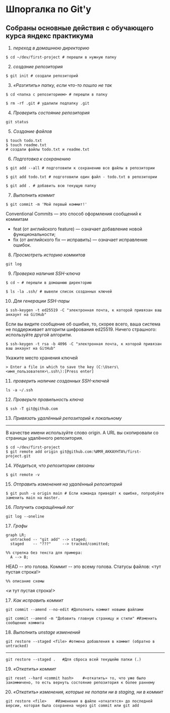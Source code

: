 ﻿# Шпоргалка по Git'у

## Собраны основные действия с обучающего курса яндекс практикума

1. *переход в домашнюю директорию*

```
$ cd ~/dev/first-project # перешли в нужную папку
```

2. *создание репозитория*

```
$ git init # создали репозиторий
```

3. *«Разгитить» папку, если что-то пошло не так*

```
$ cd <папка с репозиторием> # перешли в папку

$ rm -rf .git # удалили подпапку .git
```

4. *Проверить состояние репозитория*

```
git status
```

5. *Создание файлов*

```
$ touch todo.txt
$ touch readme.txt
# создали файлы todo.txt и readme.txt
```

6. *Подготовка к сохранению*

```
$ git add --all # подготовили к сохранению все файлы в репозитории
```

```
$ git add todo.txt # подготовили один файл - todo.txt в репозитории
```

```
$ git add . # добавить всю текущую папку
```

7. *Выполнить коммит*

```
$ git commit -m 'Мой первый коммит!'
```

Conventional Commits — это способ оформления сообщений к коммитам
* feat (от английского feature) — означает добавление новой функциональности;
* fix (от английского fix — исправить) — означает исправление ошибок.

8. *Просмотреть историю коммитов*

```
git log
```

9. *Проверка наличия SSH-ключа*

```
$ cd ~ # перешли в домашнюю директорию

$ ls -la .ssh/ # вывели список созданных ключей
```

10. *Для генерации SSH-пары*

```
$ ssh-keygen -t ed25519 -C "электронная почта, к которой привязан ваш аккаунт на GitHub"
```

Если вы видите сообщение об ошибке, то, скорее всего, ваша система не поддерживает алгоритм шифрования ed25519. Ничего страшного: используйте другой алгоритм.

```
$ ssh-keygen -t rsa -b 4096 -C "электронная почта, к которой привязан ваш аккаунт на GitHub"
```

Укажите место хранения ключей

```
> Enter a file in which to save the key (C:\Users\<имя_пользователя>\.ssh\):[Press enter]
```

11. *проверить наличие созданных SSH-ключей*

```
ls -a ~/.ssh
```

12. *Проверьте правильность ключа*

```
$ ssh -T git@github.com
```

13. *Привязать удалённый репозиторий к локальному*
------------------
В качестве имени используйте слово origin. А URL вы скопировали со страницы удалённого репозитория.

```
$ cd ~/dev/first-project
$ git remote add origin git@github.com:%ИМЯ_АККАУНТА%/first-project.git
```

14. *Убедиться, что репозитории связаны*

```
$ git remote -v
```

15. *Отправить изменения на удалённый репозиторий*

```
$ git push -u origin main # Если команда приведёт к ошибке, попробуйте заменить main на master.
```

16. *Получить сокращённый лог*

```
git log --oneline
```

17. *Графы*

```mermaid
graph LR;
  untracked -- "git add" --> staged;
  staged    -- "???"     --> tracked/comitted;

%% стрелка без текста для примера: 
  A --> B;
``` 

HEAD -- это голова.
Коммит -- это всему голова.
Статусы файлов:
<тут пустая строка!>

```mermaid
%% описание схемы
```

<и тут пустая строка!>

17. *Как исправить коммит*


```
git commit --amend --no-edit #Дополнить коммит новыми файлами
```

```
git commit --amend -m "Добавить главную страницу и стили" #Изменить сообщение коммита
```

18. *Выполнить unstage изменений*

```
git restore --staged <file> #отмена добавления в коммит (обратно в untracked)
```
------------------
```
git restore --staged .   #Для сброса всей текущейю папки (.)
```

19. *«Откатить» коммит*

```
git reset --hard <commit hash>    #«откатить» то, что уже было закоммичено, то есть вернуть состояние репозитория к более раннему
```

20. *«Откатить» изменения, которые не попали ни в staging, ни в коммит*

```
git restore <file>    #Изменения в файле «откатятся» до последней версии, которая была сохранена через git commit или git add
```

